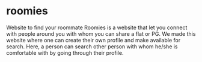# roomies
Website to find your roommate
Roomies is a website that let you connect with people around you with whom you can share a flat or PG.
We made this website where one can create their own profile and make available for search. 
Here, a person can search other person with whom he/she is comfortable with by going through their profile. 
